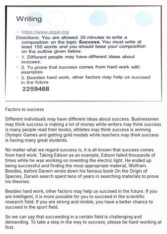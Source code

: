 ![](2020-12-04-22-54-36.png)

Factors to success

Different individuals may have different ideas about success. Businessmen may think success is making a lot of money while writers may think success is many people read their books; athletes may think success is winning Olympic Games and getting gold medals while teachers may think success is having many great students.

No matter what we regard success is, it is all known that success comes from hard work. Taking Edison as an example, Edison failed thousands of times while he was working on inventing the electric light. He ended up being successful and finding the most appropriate material, Wolfram. Besides, before Darwin wrote down his famous book On the Origin of Species, Darwin search spent tens of years in searching materials to prove his theories.

Besides hard work, other factors may help us succeed in the future. If you are intelligent, it is more possible for you to succeed in the scientific research field. If you are strong and nimble, you have a better chance to succeed in the sport field.

So we can say that succeeding in a certain field is challenging and demanding. To take a step in the way to success, please be hard-working at first.